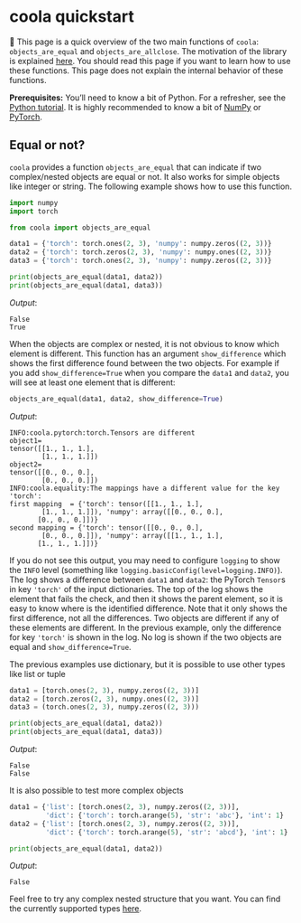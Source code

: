 # coola quickstart

:book: This page is a quick overview of the two main functions of `coola`: `objects_are_equal`
and `objects_are_allclose`. The motivation of the library is explained [here](index.md#motivation).
You should read this page if you want to learn how to use these functions. This page does not
explain the internal behavior of these functions.

**Prerequisites:** You’ll need to know a bit of Python. For a refresher, see
the [Python tutorial](https://docs.python.org/tutorial/).
It is highly recommended to know a bit of [NumPy](https://numpy.org/doc/stable/user/quickstart.html)
or [PyTorch](https://pytorch.org/tutorials/).

## Equal or not?

`coola` provides a function `objects_are_equal` that can indicate if two complex/nested objects are
equal or not. It also works for simple objects like integer or string. The following example shows
how to use this function.

```python
import numpy
import torch

from coola import objects_are_equal

data1 = {'torch': torch.ones(2, 3), 'numpy': numpy.zeros((2, 3))}
data2 = {'torch': torch.zeros(2, 3), 'numpy': numpy.ones((2, 3))}
data3 = {'torch': torch.ones(2, 3), 'numpy': numpy.zeros((2, 3))}

print(objects_are_equal(data1, data2))
print(objects_are_equal(data1, data3))
```

*Output*:

```textmate
False
True
```

When the objects are complex or nested, it is not obvious to know which element is different.
This function has an argument `show_difference` which shows the first difference found between the
two objects. For example if you add `show_difference=True` when you compare the `data1`
and `data2`, you will see at least one element that is different:

```python
objects_are_equal(data1, data2, show_difference=True)
```

*Output*:

```textmate
INFO:coola.pytorch:torch.Tensors are different
object1=
tensor([[1., 1., 1.],
        [1., 1., 1.]])
object2=
tensor([[0., 0., 0.],
        [0., 0., 0.]])
INFO:coola.equality:The mappings have a different value for the key 'torch':
first mapping  = {'torch': tensor([[1., 1., 1.],
        [1., 1., 1.]]), 'numpy': array([[0., 0., 0.],
       [0., 0., 0.]])}
second mapping = {'torch': tensor([[0., 0., 0.],
        [0., 0., 0.]]), 'numpy': array([[1., 1., 1.],
       [1., 1., 1.]])}
```

If you do not see this output, you may need to configure `logging` to show the `INFO`
level (something like `logging.basicConfig(level=logging.INFO)`). The log shows a difference
between `data1` and `data2`: the PyTorch `Tensor`s in key `'torch'` of the input dictionaries.
The top of the log shows the element that fails the check, and then it shows the parent element, so
it is easy to know where is the identified difference.
Note that it only shows the first difference, not all the differences. Two objects are different if
any of these elements are different. In the previous example, only the difference for key `'torch'`
is shown in the log.
No log is shown if the two objects are equal and `show_difference=True`.

The previous examples use dictionary, but it is possible to use other types like list or tuple

```python
data1 = [torch.ones(2, 3), numpy.zeros((2, 3))]
data2 = [torch.zeros(2, 3), numpy.ones((2, 3))]
data3 = (torch.ones(2, 3), numpy.zeros((2, 3)))

print(objects_are_equal(data1, data2))
print(objects_are_equal(data1, data3))
```

*Output*:

```textmate
False
False
```

It is also possible to test more complex objects

```python
data1 = {'list': [torch.ones(2, 3), numpy.zeros((2, 3))],
         'dict': {'torch': torch.arange(5), 'str': 'abc'}, 'int': 1}
data2 = {'list': [torch.ones(2, 3), numpy.zeros((2, 3))],
         'dict': {'torch': torch.arange(5), 'str': 'abcd'}, 'int': 1}

print(objects_are_equal(data1, data2))
```

*Output*:

```textmate
False
```

Feel free to try any complex nested structure that you want. You can find the currently supported
types [here](types.md).
